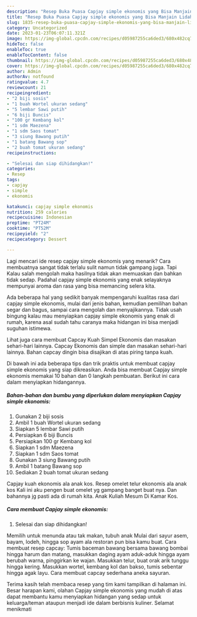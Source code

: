```yaml
---
description: "Resep Buka Puasa Capjay simple ekonomis yang Bisa Manjain Lidah "
title: "Resep Buka Puasa Capjay simple ekonomis yang Bisa Manjain Lidah "
slug: 1835-resep-buka-puasa-capjay-simple-ekonomis-yang-bisa-manjain-lidah
category: Uncategorized
date: 2023-01-23T06:07:11.321Z
image: https://img-global.cpcdn.com/recipes/d05987255ca6ded3/680x482cq70/capjay-simple-ekonomis-foto-resep-utama.jpg
hideToc: false
enableToc: true
enableTocContent: false
thumbnail: https://img-global.cpcdn.com/recipes/d05987255ca6ded3/680x482cq70/capjay-simple-ekonomis-foto-resep-utama.jpg
cover: https://img-global.cpcdn.com/recipes/d05987255ca6ded3/680x482cq70/capjay-simple-ekonomis-foto-resep-utama.jpg
author: Admin
authorAv: notfound
ratingvalue: 4.7
reviewcount: 21
recipeingredient:
- "2 biji sosis"
- "1 buah Wortel ukuran sedang"
- "5 lembar Sawi putih"
- "6 biji Buncis"
- "100 gr Kembang kol"
- "1 sdm Maezena"
- "1 sdm Saos tomat"
- "3 siung Bawang putih"
- "1 batang Bawang sop"
- "2 buah tomat ukuran sedang"
recipeinstructions:

- "Selesai dan siap dihidangkan!"
categories:
- Resep
tags:
- capjay
- simple
- ekonomis

katakunci: capjay simple ekonomis 
nutrition: 259 calories
recipecuisine: Indonesian
preptime: "PT24M"
cooktime: "PT52M"
recipeyield: "2"
recipecategory: Dessert

---
```



Lagi mencari ide resep capjay simple ekonomis yang menarik? Cara membuatnya sangat tidak terlalu sulit namun tidak gampang juga. Tapi Kalau salah mengolah maka hasilnya tidak akan memuaskan dan bahkan tidak sedap. Padahal capjay simple ekonomis yang enak selayaknya mempunyai aroma dan rasa yang bisa memancing selera kita.


Ada beberapa hal yang sedikit banyak mempengaruhi kualitas rasa dari capjay simple ekonomis, mulai dari jenis bahan, kemudian pemilihan bahan segar dan bagus, sampai cara mengolah dan menyajikannya. Tidak usah bingung kalau mau menyiapkan capjay simple ekonomis yang enak di rumah, karena asal sudah tahu caranya maka hidangan ini bisa menjadi suguhan istimewa.

Lihat juga cara membuat Capcay Kuah Simpel Ekonomis dan masakan sehari-hari lainnya. Capcay Ekonomis dan simple dan masakan sehari-hari lainnya. Bahan capcay dingin bisa disajikan di atas piring tanpa kuah.


Di bawah ini ada beberapa tips dan trik praktis untuk membuat capjay simple ekonomis yang siap dikreasikan. Anda bisa membuat Capjay simple ekonomis memakai 10 bahan dan 0 langkah pembuatan. Berikut ini cara dalam menyiapkan hidangannya.

<!--inarticleads1-->

##### Bahan-bahan dan bumbu yang diperlukan dalam menyiapkan Capjay simple ekonomis:

1. Gunakan 2 biji sosis
1. Ambil 1 buah Wortel ukuran sedang
1. Siapkan 5 lembar Sawi putih
1. Persiapkan 6 biji Buncis
1. Persiapkan 100 gr Kembang kol
1. Siapkan 1 sdm Maezena
1. Siapkan 1 sdm Saos tomat
1. Gunakan 3 siung Bawang putih
1. Ambil 1 batang Bawang sop
1. Sediakan 2 buah tomat ukuran sedang


Capjay kuah ekonomis ala anak kos. Resep omelet telur ekonomis ala anak kos Kali ini aku pengen buat omelet yg gampang banget buat nya. Dan bahannya jg pasti ada di rumah kita. Anak Kuliah Mesum Di Kamar Kos. 

<!--inarticleads2-->

##### Cara membuat Capjay simple ekonomis:


1. Selesai dan siap dihidangkan!

Memilih untuk menunda atau tak makan, tubuh anak Mulai dari sayur asem, bayam, lodeh, hingga sop ayam ala restoran pun bisa kamu buat. Cara membuat resep capcay: Tumis baceman bawang bersama bawang bombai hingga harum dan matang, masukkan daging ayam aduk-aduk hingga ayam berubah warna, pinggirkan ke wajan. Masukkan telur, buat orak arik tunggu hingga kering. Masukkan wortel, kembang kol dan bakso, tumis sebentar hingga agak layu. Cara membuat capcay sederhana aneka sayuran. 

Terima kasih telah membaca resep yang tim kami tampilkan di halaman ini. Besar harapan kami, olahan Capjay simple ekonomis yang mudah di atas dapat membantu kamu menyiapkan hidangan yang sedap untuk keluarga/teman ataupun menjadi ide dalam berbisnis kuliner. Selamat menikmati
